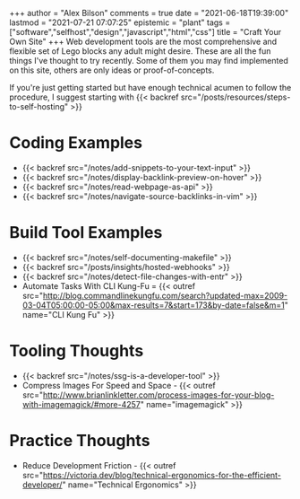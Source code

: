 +++
author = "Alex Bilson"
comments = true
date = "2021-06-18T19:39:00"
lastmod = "2021-07-21 07:07:25"
epistemic = "plant"
tags = ["software","selfhost","design","javascript","html","css"]
title = "Craft Your Own Site"
+++
Web development tools are the most comprehensive and flexible set of Lego blocks any adult might desire. These are all the fun things I've thought to try recently. Some of them you may find implemented on this site, others are only ideas or proof-of-concepts.

If you're just getting started but have enough technical acumen to follow the procedure, I suggest starting with {{< backref src="/posts/resources/steps-to-self-hosting" >}}

# Coding Examples
- {{< backref src="/notes/add-snippets-to-your-text-input" >}}
- {{< backref src="/notes/display-backlink-preview-on-hover" >}}
- {{< backref src="/notes/read-webpage-as-api" >}}
- {{< backref src="/notes/navigate-source-backlinks-in-vim" >}}

# Build Tool Examples
- {{< backref src="/notes/self-documenting-makefile" >}}
- {{< backref src="/posts/insights/hosted-webhooks" >}}
- {{< backref src="/notes/detect-file-changes-with-entr" >}}
- Automate Tasks With CLI Kung-Fu = {{< outref src="http://blog.commandlinekungfu.com/search?updated-max=2009-03-04T05:00:00-05:00&max-results=7&start=173&by-date=false&m=1" name="CLI Kung Fu" >}}

# Tooling Thoughts
- {{< backref src="/notes/ssg-is-a-developer-tool" >}}
- Compress Images For Speed and Space - {{< outref src="http://www.brianlinkletter.com/process-images-for-your-blog-with-imagemagick/#more-4257" name="imagemagick" >}}

# Practice Thoughts
- Reduce Development Friction - {{< outref src="https://victoria.dev/blog/technical-ergonomics-for-the-efficient-developer/" name="Technical Ergonomics" >}}
